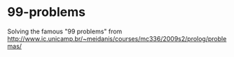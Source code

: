 # 99-problems
Solving the famous "99 problems" from http://www.ic.unicamp.br/~meidanis/courses/mc336/2009s2/prolog/problemas/
